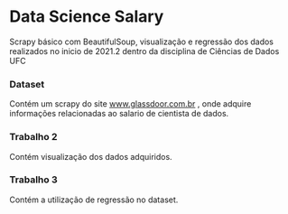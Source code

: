 # Data Science Salary
Scrapy básico com BeautifulSoup, visualização e regressão dos dados realizados no inicio de 2021.2 dentro da disciplina de Ciências de Dados UFC

### Dataset
Contém um scrapy do site www.glassdoor.com.br , onde adquire informações relacionadas ao salario de cientista de dados.

### Trabalho 2
Contém visualização dos dados adquiridos.

### Trabalho 3
Contém a utilização de regressão no dataset.
